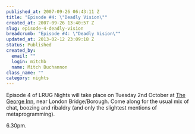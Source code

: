 ```yaml
--- 
published_at: 2007-09-26 06:43:11 Z
title: "Episode #4: \"Deadly Vision\""
created_at: 2007-09-26 13:40:57 Z
slug: episode-4-deadly-vision
breadcrumb: "Episode #4: \"Deadly Vision\""
updated_at: 2013-02-12 23:09:18 Z
status: Published
created_by: 
  email: ""
  login: mitchb
  name: Mitch Buchannon
class_name: ""
category: nights
---
```


Episode 4 of LRUG Nights will take place on Tuesday 2nd October at [The George Inn](http://fancyapint.com/pubs/pub46.html), near London Bridge/Borough. Come along for the usual mix of chat, boozing and ribaldry (and only the slightest mentions of metaprogramming).

6.30pm.
